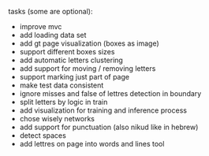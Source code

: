 tasks (some are optional):
- improve mvc
- add loading data set
- add gt page visualization (boxes as image)
- support different boxes sizes
- add automatic letters clustering
- add support for moving / removing letters
- support marking just part of page
- make test data consistent
- ignore misses and false of lettres detection in boundary
- split letters by logic in train
- add visualization for training and inference process
- chose wisely networks
- add support for punctuation (also nikud like in hebrew)
- detect spaces
- add lettres on page into words and lines tool
